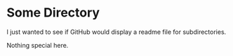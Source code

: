 # Some Directory

I just wanted to see if GitHub would display a readme file for subdirectories.

Nothing special here.
